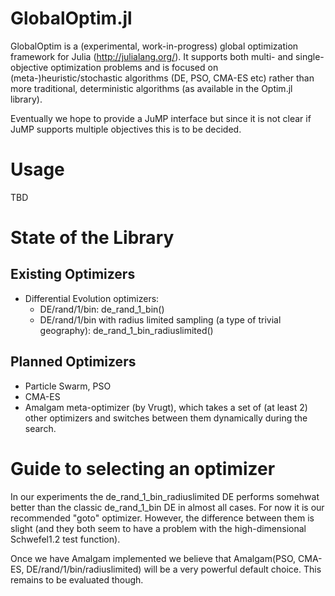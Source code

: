 GlobalOptim.jl
==============

GlobalOptim is a (experimental, work-in-progress) global optimization framework for Julia (http://julialang.org/). It supports both multi- and single-objective optimization problems and is focused on (meta-)heuristic/stochastic algorithms (DE, PSO, CMA-ES etc) rather than more traditional, deterministic algorithms (as available in the Optim.jl library).

Eventually we hope to provide a JuMP interface but since it is not clear if JuMP supports multiple objectives this is to be decided.

Usage
=====

TBD

State of the Library
====================

Existing Optimizers
-------------------

* Differential Evolution optimizers:
  - DE/rand/1/bin: de_rand_1_bin()
  - DE/rand/1/bin with radius limited sampling (a type of trivial geography): de_rand_1_bin_radiuslimited()

Planned Optimizers
------------------

* Particle Swarm, PSO
* CMA-ES
* Amalgam meta-optimizer (by Vrugt), which takes a set of (at least 2) other optimizers and switches between them dynamically during the search.

Guide to selecting an optimizer
===============================

In our experiments the de_rand_1_bin_radiuslimited DE performs somehwat better than the classic de_rand_1_bin DE in almost all cases. For now it is our recommended "goto" optimizer. However, the difference between them is slight (and they both seem to have a problem with the high-dimensional Schwefel1.2 test function).

Once we have Amalgam implemented we believe that Amalgam(PSO, CMA-ES, DE/rand/1/bin/radiuslimited) will be a very powerful default choice. This remains to be evaluated though.